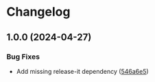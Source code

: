 # Changelog

## 1.0.0 (2024-04-27)


### Bug Fixes

* Add missing release-it dependency ([546a6e5](https://github.com/ChrisGV04/common-utils/commit/546a6e570dae41d61d9c9816383aee76e36a85bc))
